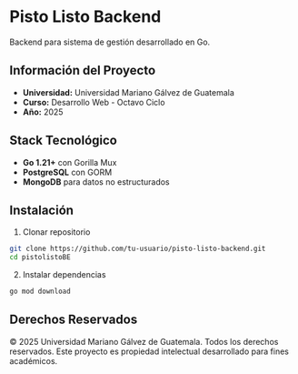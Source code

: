 # Pisto Listo Backend

Backend para sistema de gestión desarrollado en Go.

## Información del Proyecto

- **Universidad:** Universidad Mariano Gálvez de Guatemala
- **Curso:** Desarrollo Web - Octavo Ciclo
- **Año:** 2025

## Stack Tecnológico

- **Go 1.21+** con Gorilla Mux
- **PostgreSQL** con GORM
- **MongoDB** para datos no estructurados

## Instalación

1. Clonar repositorio
```bash
git clone https://github.com/tu-usuario/pisto-listo-backend.git
cd pistolistoBE
```

2. Instalar dependencias
```bash
go mod download
```

## Derechos Reservados

© 2025 Universidad Mariano Gálvez de Guatemala. Todos los derechos reservados. Este proyecto es propiedad intelectual desarrollado para fines académicos.
